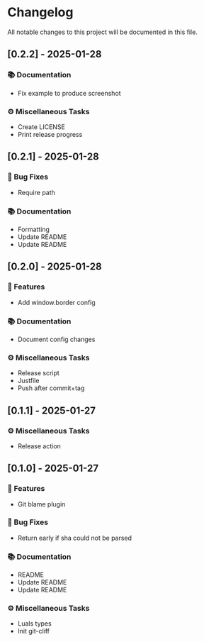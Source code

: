# Changelog

All notable changes to this project will be documented in this file.

## [0.2.2] - 2025-01-28

### 📚 Documentation

- Fix example to produce screenshot

### ⚙️ Miscellaneous Tasks

- Create LICENSE
- Print release progress

## [0.2.1] - 2025-01-28

### 🐛 Bug Fixes

- Require path

### 📚 Documentation

- Formatting
- Update README
- Update README

## [0.2.0] - 2025-01-28

### 🚀 Features

- Add window.border config

### 📚 Documentation

- Document config changes

### ⚙️ Miscellaneous Tasks

- Release script
- Justfile
- Push after commit+tag

## [0.1.1] - 2025-01-27

### ⚙️ Miscellaneous Tasks

- Release action

## [0.1.0] - 2025-01-27

### 🚀 Features

- Git blame plugin

### 🐛 Bug Fixes

- Return early if sha could not be parsed

### 📚 Documentation

- README
- Update README
- Update README

### ⚙️ Miscellaneous Tasks

- Luals types
- Init git-cliff

<!-- generated by git-cliff -->

